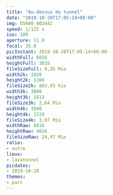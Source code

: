 ```yaml
---
title: "Au-dessus du tunnel"
date: "2019-10-28T17:05:14+08:00"
img: D5600_003442
speed: 1/125 s
iso: 200
aperture: 11.0
focal: 35.0
picInstant: 2019-10-28T17:05:14+08:00
widthFull: 6016
heightFull: 3635
fileSizeFull: 8,35 Mio
width2k: 1920
height2k: 1160
fileSize2k: 803,65 kio
width3k: 3000
height3k: 1813
fileSize3k: 2,64 Mio
width4k: 3840
height4k: 2320
fileSize4k: 3,97 Mio
widthRaw: 6016
heightRaw: 4016
fileSizeRaw: 24,97 Mio
ratio:
- autre
lieux:
- lavatunnel
picdates:
- 2019-10-28
themes:
- parc
---
```


